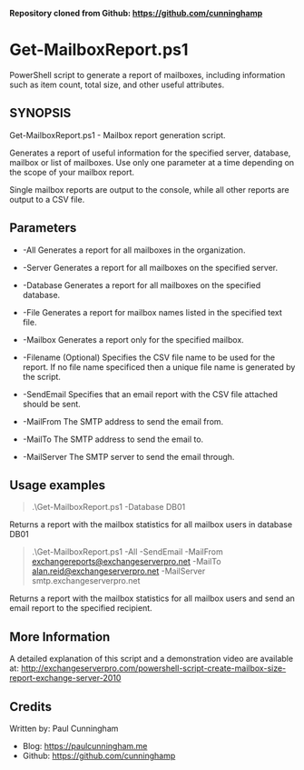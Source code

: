 **Repository cloned from  Github:	https://github.com/cunninghamp**
# Get-MailboxReport.ps1
PowerShell script to generate a report of mailboxes, including information such as item count, total size, and other useful attributes.

## SYNOPSIS
Get-MailboxReport.ps1 - Mailbox report generation script.

Generates a report of useful information for the specified server, database, mailbox or list of mailboxes. Use only one parameter at a time depending on the scope of your mailbox report.

Single mailbox reports are output to the console, while all other reports are output to a CSV file.

## Parameters
- -All
Generates a report for all mailboxes in the organization.

- -Server
Generates a report for all mailboxes on the specified server.

- -Database
Generates a report for all mailboxes on the specified database.

- -File
Generates a report for mailbox names listed in the specified text file.

- -Mailbox
Generates a report only for the specified mailbox.

- -Filename
(Optional) Specifies the CSV file name to be used for the report.
If no file name specificed then a unique file name is generated by the script.

- -SendEmail
Specifies that an email report with the CSV file attached should be sent.

- -MailFrom
The SMTP address to send the email from.

- -MailTo
The SMTP address to send the email to.

- -MailServer
The SMTP server to send the email through.

## Usage examples
> .\Get-MailboxReport.ps1 -Database DB01

Returns a report with the mailbox statistics for all mailbox users in database DB01

> .\Get-MailboxReport.ps1 -All -SendEmail -MailFrom exchangereports@exchangeserverpro.net -MailTo alan.reid@exchangeserverpro.net -MailServer smtp.exchangeserverpro.net

Returns a report with the mailbox statistics for all mailbox users and send an email report to the specified recipient.

## More Information
A detailed explanation of this script and a demonstration video are available at:
http://exchangeserverpro.com/powershell-script-create-mailbox-size-report-exchange-server-2010

## Credits
Written by: Paul Cunningham



* Blog:	https://paulcunningham.me
*  Github:	https://github.com/cunninghamp



